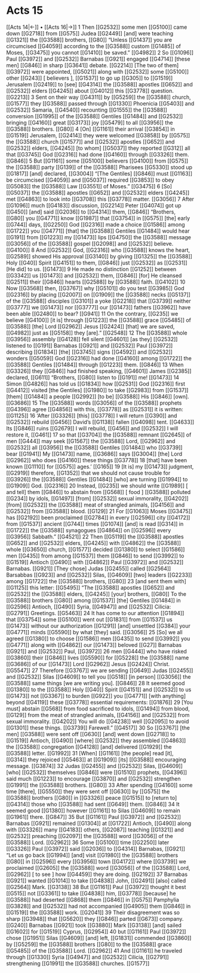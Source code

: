 # Acts 15
[[Acts 14|←]] • [[Acts 16|→]]
1 Then [[G2532]] some men [[G5100]] came down [[G2718]] from [[G575]] Judea [[G2449]] [and] were teaching [[G1321]] the [[G3588]] brothers, [[G80]] “Unless [[G1437]] you are circumcised [[G4059]] according to the [[G3588]] custom [[G1485]] of Moses, [[G3475]] you cannot [[G1410]] be saved.” [[G4982]] 
2 So [[G1096]] Paul [[G3972]] and [[G2532]] Barnabas [[G921]] engaged [[G4714]] [these men] [[G846]] in sharp [[G3641]] debate. [[G2214]] [The two of them] [[G3972]] were appointed, [[G5021]] along with [[G2532]] some [[G5100]] other [[G243]] [ believers ], [[G1537]] to go up [[G305]] to [[G1519]] Jerusalem [[G2419]] to [see] [[G4314]] the [[G3588]] apostles [[G652]] and [[G2532]] elders [[G4245]] about [[G4012]] this [[G3778]] question. [[G2213]] 
3 Sent on their way [[G4311]] by [[G5259]] the [[G3588]] church, [[G1577]] they [[G3588]] passed through [[G1330]] Phoenicia [[G5403]] and [[G2532]] Samaria, [[G4540]] recounting [[G1555]] the [[G3588]] conversion [[G1995]] of the [[G3588]] Gentiles [[G1484]] and [[G2532]] bringing [[G4160]] great [[G3173]] joy [[G5479]] to all [[G3956]] the [[G3588]] brothers. [[G80]] 
4 [On] [[G1161]] their arrival [[G3854]] in [[G1519]] Jerusalem, [[G2414]] they were welcomed [[G3858]] by [[G575]] the [[G3588]] church [[G1577]] and [[G2532]] apostles [[G652]] and [[G2532]] elders, [[G4245]] [to whom] [[G5037]] they reported [[G312]] all that [[G3745]] God [[G2316]] had done [[G4160]] through [[G3326]] them. [[G846]] 
5 But [[G1161]] some [[G5100]] believers [[G4100]] from [[G575]] the [[G3588]] party [[G139]] of the [[G3588]] Pharisees [[G5330]] stood up [[G1817]] [and] declared, [[G3004]] “[The Gentiles] [[G846]] must [[G1163]] be circumcised [[G4059]] and [[G5037]] required [[G3853]] to obey [[G5083]] the [[G3588]] Law [[G3551]] of Moses.” [[G3475]] 
6 [So] [[G5037]] the [[G3588]] apostles [[G652]] and [[G2532]] elders [[G4245]] met [[G4863]] to look into [[G3708]] this [[G3778]] matter. [[G3056]] 
7 After [[G1096]] much [[G4183]] discussion, [[G2214]] Peter [[G4074]] got up [[G450]] [and] said [[G2036]] to [[G4314]] them, [[G846]] “Brothers, [[G80]] you [[G4771]] know [[G1987]] that [[G3754]] in [[G575]] [the] early [[G744]] days, [[G2250]] God [[G2316]] made a choice [[G1586]] among [[G1722]] you [[G4771]] [that] the [[G3588]] Gentiles [[G1484]] would hear [[G191]] from [[G1223]] my [[G1473]] lips [[G4750]] the [[G3588]] message [[G3056]] of the [[G3588]] gospel [[G2098]] and [[G2532]] believe. [[G4100]] 
8 And [[G2532]] God, [[G2316]] who [[G3588]] knows the heart, [[G2589]] showed His approval [[G3140]] by giving [[G1325]] the [[G3588]] Holy [[G40]] Spirit [[G4151]] to them, [[G846]] just [[G2532]] as [[G2531]] [He did] to us. [[G1473]] 
9 He made no distinction [[G1252]] between [[G3342]] us [[G1473]] and [[G2532]] them, [[G846]] [for] He cleansed [[G2511]] their [[G846]] hearts [[G2588]] by [[G3588]] faith. [[G4102]] 
10 Now [[G3568]] then, [[G3767]] why [[G5101]] do you test [[G3985]] God [[G2316]] by placing [[G2007]] on [[G1909]] the [[G3588]] necks [[G5137]] of the [[G3588]] disciples [[G3101]] a yoke [[G2218]] that [[G3739]] neither [[G3777]] we [[G1473]] nor [[G3777]] our [[G1473]] fathers [[G3962]] have been able [[G2480]] to bear? [[G941]] 
11 On the contrary, [[G235]] we believe [[G4100]] [it is] through [[G1223]] the [[G3588]] grace [[G5485]] of [[G3588]] [the] Lord [[G2962]] Jesus [[G2424]] [that] we are saved, [[G4982]] just as [[G5158]] they [are].” [[G2548]] 
12 The [[G3588]] whole [[G3956]] assembly [[G4128]] fell silent [[G4601]] [as they] [[G2532]] listened to [[G191]] Barnabas [[G921]] and [[G2532]] Paul [[G3972]] describing [[G1834]] [the] [[G3745]] signs [[G4592]] and [[G2532]] wonders [[G5059]] God [[G2316]] had done [[G4160]] among [[G1722]] the [[G3588]] Gentiles [[G1484]] through [[G1223]] them. [[G846]] 
13 When [[G3326]] they [[G846]] had finished speaking, [[G4601]] James [[G2385]] declared, [[G611]] “Brothers, [[G80]] listen to [[G191]] me! [[G1473]] 
14 Simon [[G4826]] has told us [[G1834]] how [[G2531]] God [[G2316]] first [[G4412]] visited [the Gentiles] [[G1980]] to take [[G2983]] from [[G1537]] [them] [[G1484]] a people [[G2992]] [to be] [[G3588]] His [[G846]] [own]. [[G3686]] 
15 The [[G3588]] words [[G3056]] of the [[G3588]] prophets [[G4396]] agree [[G4856]] with this, [[G3778]] as [[G2531]] it is written: [[G1125]] 
16 ‘After [[G3326]] [this] [[G3778]] I will return [[G390]] and [[G2532]] rebuild [[G456]] David’s [[G1138]] fallen [[G4098]] tent. [[G4633]] Its [[G846]] ruins [[G2679]] I will rebuild, [[G456]] and [[G2532]] I will restore it, [[G461]] 
17 so that [[G3704]] the [[G3588]] remnant [[G2645]] of men [[G444]] may seek [[G1567]] the [[G3588]] Lord, [[G2962]] and [[G2532]] all [[G3956]] the [[G3588]] Gentiles [[G1484]] who [[G3739]] bear [[G1941]] My [[G1473]] name, [[G3686]] says [[G3004]] [the] Lord [[G2962]] who does [[G4160]] these things [[G3778]] 
18 [that] have been known [[G1110]] for [[G575]] ages.’ [[G165]] 
19 [It is] my [[G1473]] judgment, [[G2919]] therefore, [[G1352]] that we should not cause trouble for [[G3926]] the [[G3588]] Gentiles [[G1484]] [who] are turning [[G1994]] to [[G1909]] God. [[G2316]] 
20 Instead, [[G235]] we should write [[G1989]] [ and tell] them [[G846]] to abstain from [[G568]] [ food ] [[G3588]] polluted [[G234]] by idols, [[G1497]] [from] [[G2532]] sexual immorality, [[G4202]] [from] [[G2532]] the [[G3588]] meat of strangled animals, [[G4156]] and [[G2532]] from [[G3588]] blood. [[G129]] 
21 For [[G1063]] Moses [[G3475]] has [[G2192]] been proclaimed [[G2784]] in every [[G2596]] city [[G4172]] from [[G1537]] ancient [[G744]] times [[G1074]] [and] is read [[G314]] in [[G1722]] the [[G3588]] synagogues [[G4864]] on [[G2596]] every [[G3956]] Sabbath.” [[G4521]] 
22 Then [[G5119]] the [[G3588]] apostles [[G652]] and [[G2532]] elders, [[G4245]] with [[G4862]] the [[G3588]] whole [[G3650]] church, [[G1577]] decided [[G1380]] to select [[G1586]] men [[G435]] from among [[G1537]] them [[G846]] to send [[G3992]] to [[G1519]] Antioch [[G490]] with [[G4862]] Paul [[G3972]] and [[G2532]] Barnabas. [[G921]] [They chose] Judas [[G2455]] called [[G2564]] Barsabbas [[G923]] and [[G2532]] Silas, [[G4609]] [two] leaders [[G2233]] among [[G1722]] the [[G3588]] brothers, [[G80]] 
23 [and sent them with] [[G1125]] this letter: [[G5495]] “The [[G3588]] apostles [[G652]] and [[G2532]] the [[G3588]] elders, [[G4245]] [your] brothers, [[G80]] To the [[G3588]] brothers [[G80]] among [[G1537]] [the] Gentiles [[G1484]] in [[G2596]] Antioch, [[G490]] Syria, [[G4947]] and [[G2532]] Cilicia: [[G2791]] Greetings. [[G5463]] 
24 It has come to our attention [[G1894]] that [[G3754]] some [[G5100]] went out [[G1831]] from [[G1537]] us [[G1473]] without our authorization [[G1291]] [and] unsettled [[G384]] your [[G4771]] minds [[G5590]] by what [they] said. [[G3056]] 
25 [So] we all agreed [[G1380]] to choose [[G1586]] men [[G435]] to send [[G3992]] you [[G4771]] along with [[G4862]] our [[G1473]] beloved [[G27]] Barnabas [[G921]] and [[G2532]] Paul, [[G3972]] 
26 men [[G444]] who have risked [[G3860]] their [[G846]] lives [[G5590]] for [[G5228]] the [[G3588]] name [[G3686]] of our [[G1473]] Lord [[G2962]] Jesus [[G2424]] Christ. [[G5547]] 
27 Therefore [[G3767]] we are sending [[G649]] Judas [[G2455]] and [[G2532]] Silas [[G4609]] to tell you [[G518]] [in person] [[G3056]] the [[G3588]] same things [we are writing you]. [[G846]] 
28 It seemed good [[G1380]] to the [[G3588]] Holy [[G40]] Spirit [[G4151]] and [[G2532]] to us [[G1473]] not [[G3367]] to burden [[G922]] you [[G4771]] [with anything] beyond [[G4119]] these [[G3778]] essential requirements: [[G1876]] 
29 [You must] abstain [[G568]] from food sacrificed to idols, [[G1494]] from blood, [[G129]] from the meat of strangled animals, [[G4156]] and [[G2532]] from sexual immorality. [[G4202]] You will do [[G4238]] well [[G2095]] to avoid [[G1301]] these things. [[G3739]] Farewell.” [[G4517]] 
30 So [[G3767]] [the men] [[G3588]] were sent off [[G630]] [and] went down [[G2718]] to [[G1519]] Antioch, [[G490]] [where] [[G2532]] they assembled [[G4863]] the [[G3588]] congregation [[G4128]] [and] delivered [[G1929]] the [[G3588]] letter. [[G1992]] 
31 [When] [[G1161]] [the people] read [it], [[G314]] they rejoiced [[G5463]] at [[G1909]] [its] [[G3588]] encouraging message. [[G3874]] 
32 Judas [[G2455]] and [[G2532]] Silas, [[G4609]] [who] [[G2532]] themselves [[G846]] were [[G1510]] prophets, [[G4396]] said much [[G1223]] to encourage [[G3870]] and [[G2532]] strengthen [[G1991]] the [[G3588]] brothers. [[G80]] 
33 After spending [[G4160]] some time [there], [[G5550]] they were sent off [[G630]] by [[G575]] the [[G3588]] brothers [[G80]] in [[G3326]] peace [[G1515]] to [return to] [[G4314]] those who [[G3588]] had sent [[G649]] them. [[G846]] 
34 It seemed good [[G1380]] however [[G1161]] to Silas [[G4609]] to remain [[G1961]] there. [[G847]] 
35 But [[G1161]] Paul [[G3972]] and [[G2532]] Barnabas [[G921]] remained [[G1304]] at [[G1722]] Antioch, [[G490]] along with [[G3326]] many [[G4183]] others, [[G2087]] teaching [[G1321]] and [[G2532]] preaching [[G2097]] the [[G3588]] word [[G3056]] of the [[G3588]] Lord. [[G2962]] 
36 Some [[G5100]] time [[G2250]] later [[G3326]] Paul [[G3972]] said [[G2036]] to [[G4314]] Barnabas, [[G921]] “Let us go back [[G1994]] [and] visit [[G1980]] the [[G3588]] brothers [[G80]] in [[G2596]] every [[G3956]] town [[G4172]] where [[G3739]] we proclaimed [[G2605]] the [[G3588]] word [[G3056]] of the [[G3588]] Lord, [[G2962]] [ to see ] how [[G4459]] they are doing. [[G2192]] 
37 Barnabas [[G921]] wanted [[G1014]] to take [[G4838]] John, [[G2491]] [also] called [[G2564]] Mark. [[G3138]] 
38 But [[G1161]] Paul [[G3972]] thought it best [[G515]] not [[G3361]] to take [[G4838]] him, [[G3778]] [because] he [[G3588]] had deserted [[G868]] them [[G846]] in [[G575]] Pamphylia [[G3828]] and [[G2532]] had not accompanied [[G4905]] them [[G846]] in [[G1519]] the [[G3588]] work. [[G2041]] 
39 Their disagreement was so sharp [[G3948]] that [[G5620]] they [[G846]] parted [[G673]] company. [[G240]] Barnabas [[G921]] took [[G3880]] Mark [[G3138]] [and] sailed [[G1602]] for [[G1519]] Cyprus, [[G2954]] 
40 but [[G1161]] Paul [[G3972]] chose [[G1951]] Silas [[G4609]] [and] left, [[G1831]] commended [[G3860]] by [[G5259]] the [[G3588]] brothers [[G80]] to the [[G3588]] grace [[G5485]] of the [[G3588]] Lord. [[G2962]] 
41 And [[G1161]] he traveled through [[G1330]] Syria [[G4947]] and [[G2532]] Cilicia, [[G2791]] strengthening [[G1991]] the [[G3588]] churches. [[G1577]] 
